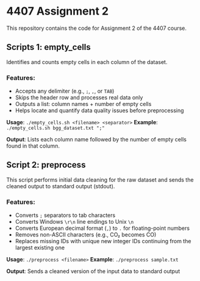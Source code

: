 # 4407 Assignment 2

This repository contains the code for Assignment 2 of the 4407 course.

## Scripts 1: empty_cells

Identifies and counts empty cells in each column of the dataset.

### Features:
- Accepts any delimiter (e.g., `;`, `,`, or `TAB`)  
- Skips the header row and processes real data only  
- Outputs a list: column names + number of empty cells  
- Helps locate and quantify data quality issues before preprocessing

**Usage**:
`./empty_cells.sh <filename> <separator>`
**Example**:
`./empty_cells.sh bgg_dataset.txt ";"`

**Output**:
Lists each column name followed by the number of empty cells found in that column.

## Script 2: preprocess

This script performs initial data cleaning for the raw dataset and sends the cleaned output to standard output (stdout).

### Features:
- Converts `;` separators to tab characters
- Converts Windows `\r\n` line endings to Unix `\n`
- Converts European decimal format (`,`) to `.` for floating-point numbers
- Removes non-ASCII characters (e.g., CO₂ becomes CO)
- Replaces missing IDs with unique new integer IDs continuing from the largest existing one

**Usage**:
`./preprocess <filename>`
**Example**:
`./preprocess sample.txt`

**Output**:
Sends a cleaned version of the input data to standard output
